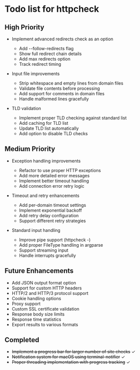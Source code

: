 # Todo list for httpcheck

## High Priority
* Implement advanced redirects check as an option
  - Add --follow-redirects flag
  - Show full redirect chain details
  - Add max redirects option
  - Track redirect timing

* Input file improvements
  - Strip whitespace and empty lines from domain files
  - Validate file contents before processing
  - Add support for comments in domain files
  - Handle malformed lines gracefully

* TLD validation
  - Implement proper TLD checking against standard list
  - Add caching for TLD list
  - Update TLD list automatically
  - Add option to disable TLD checks

## Medium Priority
* Exception handling improvements
  - Refactor to use proper HTTP exceptions
  - Add more detailed error messages
  - Implement better timeout handling
  - Add connection error retry logic

* Timeout and retry enhancements
  - Add per-domain timeout settings
  - Implement exponential backoff
  - Add retry delay configuration
  - Support different retry strategies

* Standard input handling
  - Improve pipe support (httpcheck -)
  - Add proper FileType handling in argparse
  - Support streaming input
  - Handle interrupts gracefully

## Future Enhancements
* Add JSON output format option
* Support for custom HTTP headers
* HTTP/2 and HTTP/3 protocol support
* Cookie handling options
* Proxy support
* Custom SSL certificate validation
* Response body size limits
* Response time statistics
* Export results to various formats

## Completed
* ~~Implement a progress bar for larger number of site checks~~ ✓
* ~~Notification system for macOS using terminal-notifier~~ ✓
* ~~Proper threading implementation with progress tracking~~ ✓
